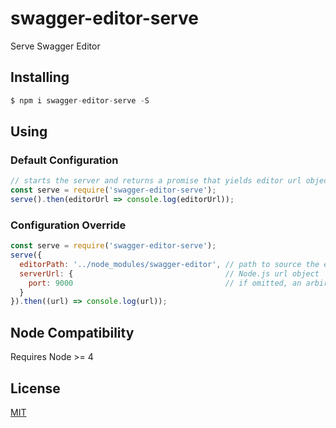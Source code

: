 # swagger-editor-serve
Serve Swagger Editor

## Installing

```javascript
$ npm i swagger-editor-serve -S
```

## Using

### Default Configuration
```javascript
// starts the server and returns a promise that yields editor url object
const serve = require('swagger-editor-serve');
serve().then(editorUrl => console.log(editorUrl));
```

### Configuration Override
```javascript
const serve = require('swagger-editor-serve');
serve({
  editorPath: '../node_modules/swagger-editor', // path to source the editor distribution from
  serverUrl: {                                  // Node.js url object
    port: 9000                                  // if omitted, an arbirtrary available port will be picked up
  }
}).then((url) => console.log(url));
```


## Node Compatibility

Requires Node >= 4

## License

[MIT](LICENSE)
